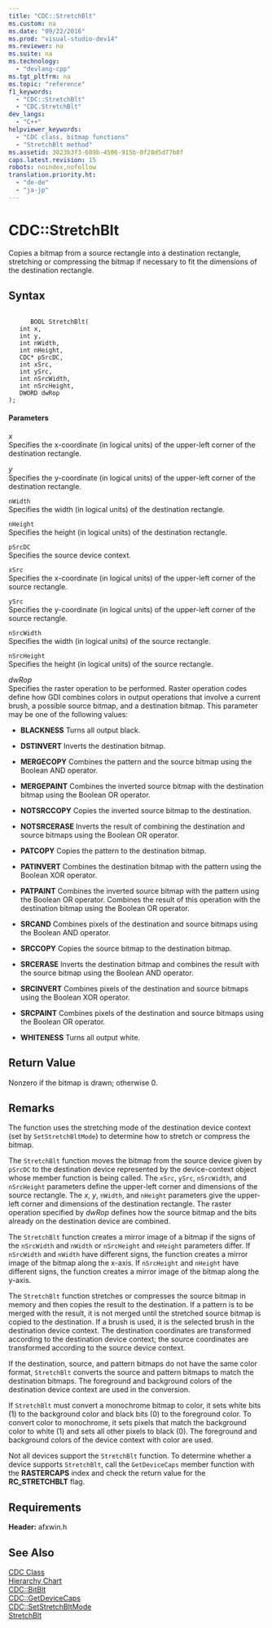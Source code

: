 ```yaml
---
title: "CDC::StretchBlt"
ms.custom: na
ms.date: "09/22/2016"
ms.prod: "visual-studio-dev14"
ms.reviewer: na
ms.suite: na
ms.technology: 
  - "devlang-cpp"
ms.tgt_pltfrm: na
ms.topic: "reference"
f1_keywords: 
  - "CDC::StretchBlt"
  - "CDC.StretchBlt"
dev_langs: 
  - "C++"
helpviewer_keywords: 
  - "CDC class, bitmap functions"
  - "StretchBlt method"
ms.assetid: 3823b3f3-609b-4506-915b-0f28d5d77b8f
caps.latest.revision: 15
robots: noindex,nofollow
translation.priority.ht: 
  - "de-de"
  - "ja-jp"
---
```

# CDC::StretchBlt
Copies a bitmap from a source rectangle into a destination rectangle, stretching or compressing the bitmap if necessary to fit the dimensions of the destination rectangle.  
  
## Syntax  
  
```  
  
      BOOL StretchBlt(  
   int x,  
   int y,  
   int nWidth,  
   int nHeight,  
   CDC* pSrcDC,  
   int xSrc,  
   int ySrc,  
   int nSrcWidth,  
   int nSrcHeight,  
   DWORD dwRop   
);  
```  
  
#### Parameters  
 *x*  
 Specifies the x-coordinate (in logical units) of the upper-left corner of the destination rectangle.  
  
 *y*  
 Specifies the y-coordinate (in logical units) of the upper-left corner of the destination rectangle.  
  
 `nWidth`  
 Specifies the width (in logical units) of the destination rectangle.  
  
 `nHeight`  
 Specifies the height (in logical units) of the destination rectangle.  
  
 `pSrcDC`  
 Specifies the source device context.  
  
 `xSrc`  
 Specifies the x-coordinate (in logical units) of the upper-left corner of the source rectangle.  
  
 `ySrc`  
 Specifies the y-coordinate (in logical units) of the upper-left corner of the source rectangle.  
  
 `nSrcWidth`  
 Specifies the width (in logical units) of the source rectangle.  
  
 `nSrcHeight`  
 Specifies the height (in logical units) of the source rectangle.  
  
 *dwRop*  
 Specifies the raster operation to be performed. Raster operation codes define how GDI combines colors in output operations that involve a current brush, a possible source bitmap, and a destination bitmap. This parameter may be one of the following values:  
  
-   **BLACKNESS** Turns all output black.  
  
-   **DSTINVERT** Inverts the destination bitmap.  
  
-   **MERGECOPY** Combines the pattern and the source bitmap using the Boolean AND operator.  
  
-   **MERGEPAINT** Combines the inverted source bitmap with the destination bitmap using the Boolean OR operator.  
  
-   **NOTSRCCOPY** Copies the inverted source bitmap to the destination.  
  
-   **NOTSRCERASE** Inverts the result of combining the destination and source bitmaps using the Boolean OR operator.  
  
-   **PATCOPY** Copies the pattern to the destination bitmap.  
  
-   **PATINVERT** Combines the destination bitmap with the pattern using the Boolean XOR operator.  
  
-   **PATPAINT** Combines the inverted source bitmap with the pattern using the Boolean OR operator. Combines the result of this operation with the destination bitmap using the Boolean OR operator.  
  
-   **SRCAND** Combines pixels of the destination and source bitmaps using the Boolean AND operator.  
  
-   **SRCCOPY** Copies the source bitmap to the destination bitmap.  
  
-   **SRCERASE** Inverts the destination bitmap and combines the result with the source bitmap using the Boolean AND operator.  
  
-   **SRCINVERT** Combines pixels of the destination and source bitmaps using the Boolean XOR operator.  
  
-   **SRCPAINT** Combines pixels of the destination and source bitmaps using the Boolean OR operator.  
  
-   **WHITENESS** Turns all output white.  
  
## Return Value  
 Nonzero if the bitmap is drawn; otherwise 0.  
  
## Remarks  
 The function uses the stretching mode of the destination device context (set by `SetStretchBltMode`) to determine how to stretch or compress the bitmap.  
  
 The `StretchBlt` function moves the bitmap from the source device given by `pSrcDC` to the destination device represented by the device-context object whose member function is being called. The `xSrc`, `ySrc`, `nSrcWidth`, and `nSrcHeight` parameters define the upper-left corner and dimensions of the source rectangle. The *x*, *y*, `nWidth`, and `nHeight` parameters give the upper-left corner and dimensions of the destination rectangle. The raster operation specified by *dwRop* defines how the source bitmap and the bits already on the destination device are combined.  
  
 The `StretchBlt` function creates a mirror image of a bitmap if the signs of the `nSrcWidth` and `nWidth` or `nSrcHeight` and `nHeight` parameters differ. If `nSrcWidth` and `nWidth` have different signs, the function creates a mirror image of the bitmap along the x-axis. If `nSrcHeight` and `nHeight` have different signs, the function creates a mirror image of the bitmap along the y-axis.  
  
 The `StretchBlt` function stretches or compresses the source bitmap in memory and then copies the result to the destination. If a pattern is to be merged with the result, it is not merged until the stretched source bitmap is copied to the destination. If a brush is used, it is the selected brush in the destination device context. The destination coordinates are transformed according to the destination device context; the source coordinates are transformed according to the source device context.  
  
 If the destination, source, and pattern bitmaps do not have the same color format, `StretchBlt` converts the source and pattern bitmaps to match the destination bitmaps. The foreground and background colors of the destination device context are used in the conversion.  
  
 If `StretchBlt` must convert a monochrome bitmap to color, it sets white bits (1) to the background color and black bits (0) to the foreground color. To convert color to monochrome, it sets pixels that match the background color to white (1) and sets all other pixels to black (0). The foreground and background colors of the device context with color are used.  
  
 Not all devices support the `StretchBlt` function. To determine whether a device supports `StretchBlt`, call the `GetDeviceCaps` member function with the **RASTERCAPS** index and check the return value for the **RC_STRETCHBLT** flag.  
  
## Requirements  
 **Header:** afxwin.h  
  
## See Also  
 [CDC Class](../vs140/cdc-class.md)   
 [Hierarchy Chart](../vs140/hierarchy-chart.md)   
 [CDC::BitBlt](../vs140/cdc--bitblt.md)   
 [CDC::GetDeviceCaps](../vs140/cdc--getdevicecaps.md)   
 [CDC::SetStretchBltMode](../vs140/cdc--setstretchbltmode.md)   
 [StretchBlt](http://msdn.microsoft.com/library/windows/desktop/dd145120)